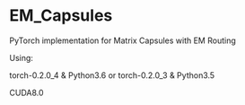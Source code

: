 # EM_Capsules
PyTorch implementation for Matrix Capsules with EM Routing

Using:

  torch-0.2.0_4 & Python3.6  or  torch-0.2.0_3 & Python3.5
  
  CUDA8.0

